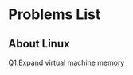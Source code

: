 # Problems List
## About Linux
<a href="https://github.com/FreyjaStar/Problems/blob/main/Linux/Q1.md">Q1.Expand virtual machine memory</a>

